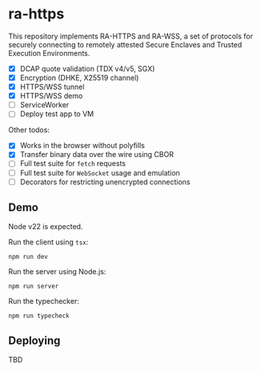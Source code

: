 # ra-https

This repository implements RA-HTTPS and RA-WSS, a set of protocols for
securely connecting to remotely attested Secure Enclaves and Trusted
Execution Environments.

- [x] DCAP quote validation (TDX v4/v5, SGX)
- [x] Encryption (DHKE, X25519 channel)
- [x] HTTPS/WSS tunnel
- [x] HTTPS/WSS demo
- [ ] ServiceWorker
- [ ] Deploy test app to VM

Other todos:

- [x] Works in the browser without polyfills
- [x] Transfer binary data over the wire using CBOR
- [ ] Full test suite for `fetch` requests
- [ ] Full test suite for `WebSocket` usage and emulation
- [ ] Decorators for restricting unencrypted connections

## Demo

Node v22 is expected.

Run the client using `tsx`:

```
npm run dev
```

Run the server using Node.js:

```
npm run server
```

Run the typechecker:

```
npm run typecheck
```

## Deploying

TBD
